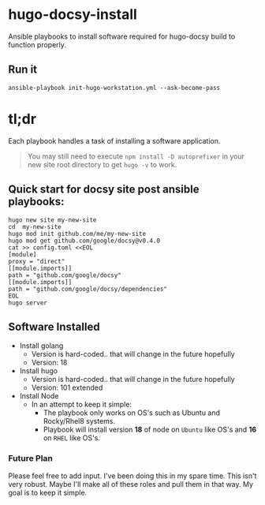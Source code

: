 # hugo-docsy-install

Ansible playbooks to install software required for hugo-docsy build to function properly.

## Run it

```
ansible-playbook init-hugo-workstation.yml --ask-become-pass
```

# tl;dr

Each playbook handles a task of installing a software application.
> You may still need to execute `npm install -D autoprefixer` in your new site root directory to get `hugo -v` to work.

Quick start for docsy site post ansible playbooks:
---

```shell
hugo new site my-new-site
cd  my-new-site
hugo mod init github.com/me/my-new-site
hugo mod get github.com/google/docsy@v0.4.0
cat >> config.toml <<EOL
[module]
proxy = "direct"
[[module.imports]]
path = "github.com/google/docsy"
[[module.imports]]
path = "github.com/google/docsy/dependencies"
EOL
hugo server
```

## Software Installed

- Install golang
  - Version is hard-coded.. that will change in the future hopefully
  - Version: 18
- Install hugo
  - Version is hard-coded.. that will change in the future hopefully
  - Version: 101 extended
- Install Node
  - In an attempt to keep it simple:
    - The playbook only works on OS's such as Ubuntu and Rocky/Rhel8 systems.
    - Playbook will install version **18** of node on `Ubuntu` like OS's and **16** on `RHEL` like OS's.

### Future Plan

Please feel free to add input. I've been doing this in my spare time. This isn't very robust.
Maybe I'll make all of these roles and pull them in that way. My goal is to keep it simple. 
